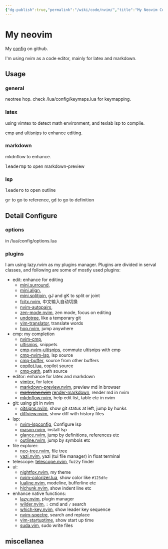 ```yaml
---
{"dg-publish":true,"permalink":"/wiki/code/nvim/","title":"My Neovim Config","tags":["arch","code"],"noteIcon":""}
---
```


# My neovim
My [config](https://github.com/HiraethEcho/nvim) on github.

I'm using nvim as a code editor, mainly for latex and markdown.

## Usage

### general
neotree hop. check /lua/config/keymaps.lua for keymapping.

### latex
using vimtex to detect math environment, and texlab lsp to complie.

cmp and ultisnips to enhance editing.
### markdown
mkdnflow to enhance.

<kbd>leader</kbd><kbd>m</kbd><kbd>p</kbd> to open markdown-preview
### lsp
<kbd>leader</kbd><kbd>o</kbd> to open outline

<kbd>g</kbd><kbd>r</kbd> to go to reference, <kbd>g</kbd><kbd>d</kbd> to go to definition
## Detail Configure

### options
in /lua/config/options.lua

### plugins

I am using lazy.nvim as my plugins manager. Plugins are divided in serval classes, and following are some of mostly used plugins:

- edit: enhance for editing
    - [mini.surround](https://github.com/echasnovski/mini.surround),
    - [mini.align](https://github.com/eccasnovski/mini.align),
    - [mini.splitjoin](https://github.com/echasnovski/mini.splitjoin), gJ and gK to split or joint
    - [fcitx.nvim](https://github.com/smartding/fcitx.nvim), 中文输入自动切换
    - [nvim-autopairs](https://github.com/windwp/nvim-autopairs),
    - [zen-mode.nvim](https://github.com/folke/zen-mode.nvim), zen mode, focus on editing
    - [undotree](https://github.com/mbbill/undotree), like a temporary git
    - [vim-translator](https://github.com/voldikss/vim-translator), translate words
    - [hop.nvim](https://github.com/phaazon/hop.nvim), jump anywhere
- cmp: my completion
    - [nvim-cmp](https://github.com/hrsh7th/nvim-cmp),
    - [ultisnips](https://github.com/SirVer/ultisnips), snippets
    - [cmp-nvim-ultisnips](https://github.com/quangnguyen30192/cmp-nvim-ultisnips), commute ultisnips with cmp
    - [cmp-nvim-lsp](https://github.com/hrsh7th/cmp-nvim-lsp), lsp source
    - [cmp-buffer](https://github.com/hrsh7th/cmp-buffer), source from other buffers
    - [copilot.lua](https://github.com/zbirenbaum/copilot.lua), copilot source
    - [cmp-path](https://github.com/hrsh7th/cmp-path), path source
- editor: enhance for latex and markdown
    - [vimtex](https://github.com/lervag/vimtex), for latex
    - [markdown-preview.nvim](https://github.com/iamcco/markdown-preview.nvim), preview md in browser
    - ~~[markview.nvim](https://github.com/OXY2DEV/markview.nvim)~~  [render-markdown](https://github.com/MeanderingProgrammer/render-markdown.nvim), render md in nvim
    - [mkdnflow.nvim](https://github.com/jakewvincent/mkdnflow.nvim), help edit list, table etc in nvim
- git: using git in nvim
    - [gitsigns.nvim](https://github.com/lewis6991/gitsigns.nvim), show git status at left, jump by hunks
    - [diffview.nvim](https://github.com/sindrets/diffview.nvim), show diff with history files
- lsp:
    - [nvim-lspconfig](https://github.com/neovim/nvim-lspconfig), Configure lsp
    - [mason.nvim](https://github.com/williamboman/mason.nvim), install lsp
    - [glance.nvim](https://github.com/dnlhc/glance.nvim), jump by definitions, references etc
    - [outline.nvim](https://github.com/hedyhli/outline.nvim), jump by symbols etc
- file explorer:
    - [neo-tree.nvim](https://github.com/nvim-neo-tree/neo-tree.nvim), file tree
    - [yazi.nvim](https://github.com/mikavilpas/yazi.nvim), yazi (tui file manager) in float terminal
- telescope: [telescope.nvim](https://github.com/nvim-telescope/telescope.nvim), fuzzy finder
- ui:
    - [nightfox.nvim](https://github.com/EdenEast/nightfox.nvim), my theme
    - [nvim-colorizer.lua](https://github.com/norcalli/nvim-colorizer.lua), show color like `#123dfe`
    - [lualine.nvim](https://github.com/nvim-lualine/lualine.nvim), modeline, bufferline etc
    - [hlchunk.nvim](https://github.com/shellRaining/hlchunk.nvim), show indent line etc
- enhance native functions:
    - [lazy.nvim](https://github.com/folke/lazy.nvim), plugin manager
    - [wilder.nvim](https://github.com/gelguy/wilder.nvim), `:` cmd and `/` search
    - [which-key.nvim](https://github.com/folke/which-key.nvim), show leader key sequence
    - [nvim-spectre](https://github.com/nvim-pack/nvim-spectre), search and replace
    - [vim-startuptime](https://github.com/dstein64/vim-startuptime), show start up time
    - [suda.vim](https://github.com/lambdalisue/suda.vim), sudo write files

## miscellanea

